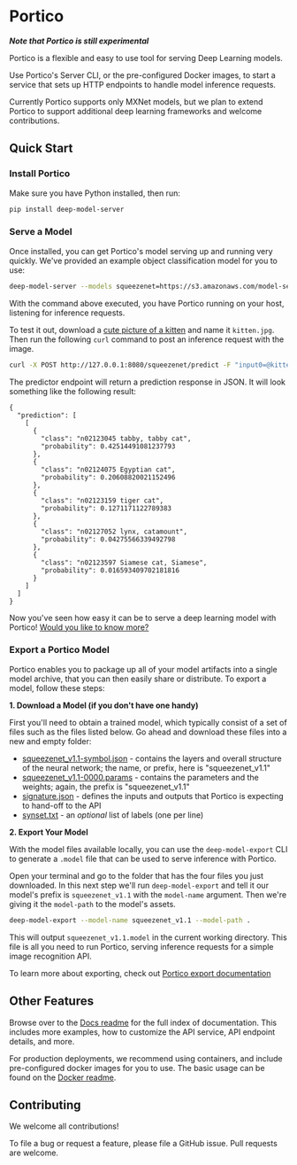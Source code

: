 Portico
=======

**_Note that Portico is still experimental_**

Portico is a flexible and easy to use tool for serving Deep Learning models.

Use Portico's Server CLI, or the pre-configured Docker images, to start a service that sets up HTTP endpoints to handle model inference requests.

Currently Portico supports only MXNet models, but we plan to extend Portico to support additional deep learning frameworks and welcome contributions.


## Quick Start

### Install Portico

Make sure you have Python installed, then run:

```bash
pip install deep-model-server
```

### Serve a Model

Once installed, you can get Portico's model serving up and running very quickly. We've provided an example object classification model for you to use:
```bash
deep-model-server --models squeezenet=https://s3.amazonaws.com/model-server/models/squeezenet_v1.1/squeezenet_v1.1.model
```

With the command above executed, you have Portico running on your host, listening for inference requests.

To test it out, download a [cute picture of a kitten](https://www.google.com/search?q=cute+kitten&tbm=isch&hl=en&cr=&safe=images) and name it `kitten.jpg`. Then run the following `curl` command to post an inference request with the image.

```bash
curl -X POST http://127.0.0.1:8080/squeezenet/predict -F "input0=@kitten.jpg"
```

The predictor endpoint will return a prediction response in JSON. It will look something like the following result:

```
{
  "prediction": [
    [
      {
        "class": "n02123045 tabby, tabby cat",
        "probability": 0.42514491081237793
      },
      {
        "class": "n02124075 Egyptian cat",
        "probability": 0.20608820021152496
      },
      {
        "class": "n02123159 tiger cat",
        "probability": 0.1271171122789383
      },
      {
        "class": "n02127052 lynx, catamount",
        "probability": 0.04275566339492798
      },
      {
        "class": "n02123597 Siamese cat, Siamese",
        "probability": 0.016593409702181816
      }
    ]
  ]
}
```

Now you've seen how easy it can be to serve a deep learning model with Portico! [Would you like to know more?](docs/server.md)


### Export a Portico Model

Portico enables you to package up all of your model artifacts into a single model archive, that you can then easily share or distribute. To export a model, follow these steps:

**1. Download a Model (if you don't have one handy)**

First you'll need to obtain a trained model, which typically consist of a set of files such as the files listed below. Go ahead and download these files into a new and empty folder:

* [squeezenet_v1.1-symbol.json](https://s3.amazonaws.com/model-server/models/model-example/squeezenet_v1.1-symbol.json) - contains the layers and overall structure of the neural network; the name, or prefix, here is "squeezenet_v1.1"
* [squeezenet_v1.1-0000.params](https://s3.amazonaws.com/model-server/models/model-example/squeezenet_v1.1-0000.params) - contains the parameters and the weights; again, the prefix is "squeezenet_v1.1"
* [signature.json](https://s3.amazonaws.com/model-server/models/model-example/signature.json) - defines the inputs and outputs that Portico is expecting to hand-off to the API
* [synset.txt](https://s3.amazonaws.com/model-server/models/model-example/synset.txt) - an *optional* list of labels (one per line)


**2. Export Your Model**

With the model files available locally, you can use the `deep-model-export` CLI to generate a `.model` file that can be used to serve inference with Portico.

Open your terminal and go to the folder that has the four files you just downloaded. In this next step we'll run `deep-model-export` and tell it our model's prefix is `squeezenet_v1.1` with the `model-name` argument. Then we're giving it the `model-path` to the model's assets.

```bash
deep-model-export --model-name squeezenet_v1.1 --model-path .
```

This will output `squeezenet_v1.1.model` in the current working directory. This file is all you need to run Portico, serving inference requests for a simple image recognition API.

To learn more about exporting, check out [Portico export documentation](docs/export.md)


## Other Features

Browse over to the [Docs readme](docs/README.md) for the full index of documentation. This includes more examples, how to customize the API service, API endpoint details, and more.

For production deployments, we recommend using containers, and include pre-configured docker images for you to use. The basic usage can be found on the [Docker readme](docker/README.md).

## Contributing

We welcome all contributions!

To file a bug or request a feature, please file a GitHub issue. Pull requests are welcome.
